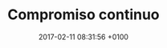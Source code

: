 ---
title:  "Compromiso continuo"
date:   2017-02-11 08:31:56 +0100
categories: [microrrelatos]
permalink: /relatos/compromiso-continuo
excerpt: Este microrrelato es un ejercicio a modo de monólogo interior sobre la aflicción. La composición debía hacerse en diez minutos.
---